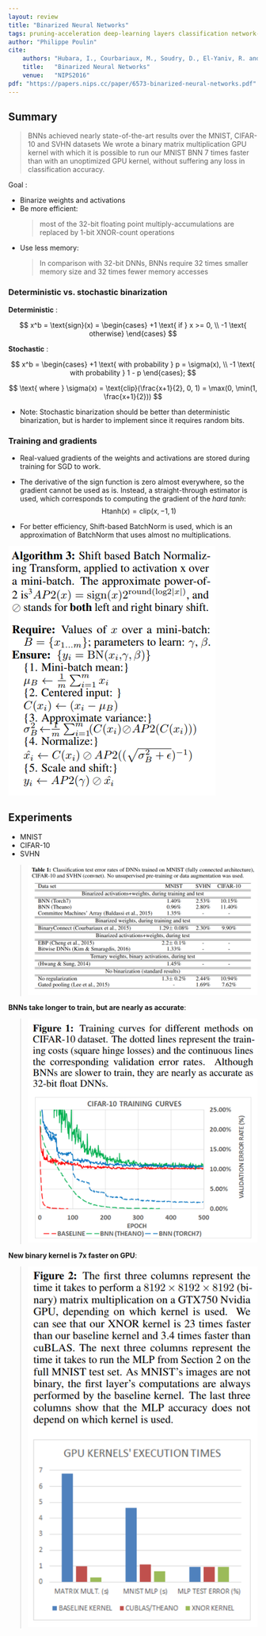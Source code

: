 ```yaml
---
layout: review
title: "Binarized Neural Networks"
tags: pruning-acceleration deep-learning layers classification network-compression optimization
author: "Philippe Poulin"
cite:
    authors: "Hubara, I., Courbariaux, M., Soudry, D., El-Yaniv, R. and Bengio, Y."
    title:   "Binarized Neural Networks"
    venue:   "NIPS2016"
pdf: "https://papers.nips.cc/paper/6573-binarized-neural-networks.pdf"
---
```



## Summary

> BNNs achieved nearly state-of-the-art results over the MNIST, CIFAR-10 and SVHN datasets
> We wrote a binary matrix multiplication GPU kernel with which it is possible to run our MNIST BNN 7 times faster than with an unoptimized GPU kernel, without suffering any loss in classification accuracy.

Goal : 

- Binarize weights and activations
- Be more efficient: 
	> most of the 32-bit floating point multiply-accumulations are replaced by 1-bit XNOR-count operations
- Use less memory: 
	> In comparison with 32-bit DNNs, BNNs require 32 times smaller memory size and 32 times fewer memory accesses


### Deterministic vs. stochastic binarization

**Deterministic** : 

$$ x^b = \text{sign}(x) = \begin{cases} +1 \text{ if } x >= 0, \\ -1 \text{ otherwise} \end{cases} $$

**Stochastic** : 

$$ x^b =  \begin{cases} +1 \text{ with probability } p = \sigma(x), \\ -1 \text{ with probability } 1 - p \end{cases}; $$

$$ \text{ where } \sigma(x) = \text{clip}(\frac{x+1}{2}, 0, 1) = \max(0, \min(1, \frac{x+1}{2})) $$

- Note: Stochastic binarization should be better than deterministic binarization, but is harder to implement since it requires random bits.


### Training and gradients

- Real-valued gradients of the weights and activations are stored during training for SGD to work.

- The derivative of the sign function is zero almost everywhere, so the gradient cannot be used as is.
Instead, a straight-through estimator is used, which corresponds to computing the gradient of the _hard tanh_: $$ \text{Htanh}(x) = \text{clip}(x, -1, 1) $$

- For better efficiency, Shift-based BatchNorm is used, which is an approximation of BatchNorm that uses almost no multiplications.

![](/deep-learning/images/binarized-neural-networks/algorithm3.png)

## Experiments

- MNIST
- CIFAR-10
- SVHN

> ![](/deep-learning/images/binarized-neural-networks/table1.png)


**BNNs take longer to train, but are nearly as accurate**:

> ![](/deep-learning/images/binarized-neural-networks/figure1.png)


**New binary kernel is 7x faster on GPU**:

> ![](/deep-learning/images/binarized-neural-networks/figure2.png)
